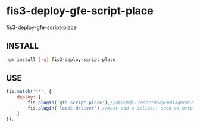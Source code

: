 # fis3-deploy-gfe-script-place
fis3-deploy-gfe-script-place


## INSTALL

```bash
npm install [-g] fis3-deploy-script-place
```

## USE

```js
fis.match('**', {
    deploy: [
        fis.plugin('gfe-script-place'),//默认参数：insertBodyEndTagBefore=true
        fis.plugin('local-deliver') //must add a deliver, such as http-push, local-deliver
    ]
});
```
